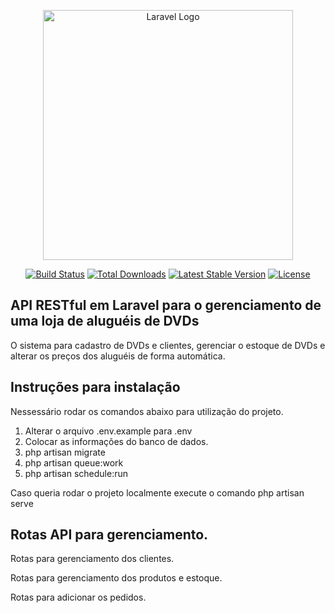 <p align="center"><a href="https://laravel.com" target="_blank"><img src="https://raw.githubusercontent.com/laravel/art/master/logo-lockup/5%20SVG/2%20CMYK/1%20Full%20Color/laravel-logolockup-cmyk-red.svg" width="400" alt="Laravel Logo"></a></p>

<p align="center">
<a href="https://github.com/laravel/framework/actions"><img src="https://github.com/laravel/framework/workflows/tests/badge.svg" alt="Build Status"></a>
<a href="https://packagist.org/packages/laravel/framework"><img src="https://img.shields.io/packagist/dt/laravel/framework" alt="Total Downloads"></a>
<a href="https://packagist.org/packages/laravel/framework"><img src="https://img.shields.io/packagist/v/laravel/framework" alt="Latest Stable Version"></a>
<a href="https://packagist.org/packages/laravel/framework"><img src="https://img.shields.io/packagist/l/laravel/framework" alt="License"></a>
</p>


## API RESTful em Laravel para o gerenciamento de uma loja de aluguéis de DVDs

O sistema para cadastro de DVDs e clientes, gerenciar o estoque de DVDs e alterar os preços dos aluguéis de forma automática.

## Instruções para instalação

Nessessário rodar os comandos abaixo para utilização do projeto.
1. Alterar o arquivo .env.example para .env
2. Colocar as informações do banco de dados.
3. php artisan migrate
4. php artisan queue:work
5. php artisan schedule:run

Caso queria rodar o projeto localmente execute o comando
php artisan serve
   

## Rotas API para gerenciamento.

Rotas para gerenciamento dos clientes.

Rotas para gerenciamento dos produtos e estoque.

Rotas para adicionar os pedidos.
   



